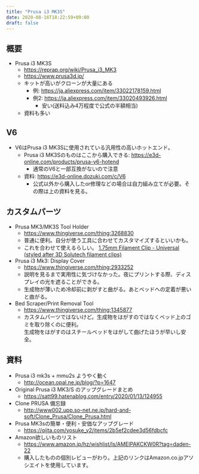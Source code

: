 ```yaml
---
title: "Prusa i3 MK3S"
date: 2020-08-16T18:22:59+09:00
draft: false
---
```


## 概要
* Prusa i3 MK3S
  * https://reprap.org/wiki/Prusa_i3_MK3
  * https://www.prusa3d.jp/
  * キットが高いがクローンが大量にある
    * 例: https://ja.aliexpress.com/item/33022178159.html
    * 例2: https://ja.aliexpress.com/item/33020493926.html
      * 安い(送料込み4万程度で公式の半額相当)
  * 資料も多い

## V6
* V6はPrusa i3 MK3Sに使用されている汎用性の高いホットエンド。
  * Prusa i3 MK3Sのものはここから購入できる: https://e3d-online.com/products/prusa-v6-hotend
    * 通常のV6と一部互換がないので注意
  * 資料: https://e3d-online.dozuki.com/c/V6
    * 公式以外から購入したor修理などの場合は自力組み立てが必要。その際は上の資料を見る。

## カスタムパーツ
* Prusa MK3/MK3S Tool Holder
  * https://www.thingiverse.com/thing:3268830
  * 普通に便利。自分が使う工具に合わせてカスタマイズするといいかも。
  * これを合わせて使えるらしい。 [1.75mm Filament Clip - Universal (styled after 3D Solutech filament clips)](https://www.thingiverse.com/thing:3268797)
* Prusa i3 Mk3: Display Cover
  * https://www.thingiverse.com/thing:2933252
  * 説明を見るまで実用性に気づけなかった。夜にプリントする際、ディスプレイの光を遮ることができる。
  * 生成物が薄いため冷却前に剥がすと曲がる。あとベッドへの定着が悪いと曲がる。
* Bed Scraper/Print Removal Tool
  * https://www.thingiverse.com/thing:1345877
  * カスタムパーツではないけど。生成物をはがすのではなくベッド上のゴミを取り除くのに便利。  
  生成物をはがすのはスチールベッドをはがして曲げたほうが早いし安全。

## 資料
* Prusa i3 mk3s + mmu2s ようやく動く
  * http://ocean.opal.ne.jp/blog/?p=1647
* Original Prusa i3 MK3/S のアップグレードまとめ
  * https://satt99.hatenablog.com/entry/2020/01/13/124955
* Clone PRUSA 備忘録
  * http://www002.upp.so-net.ne.jp/hard-and-soft/Clone_Prusa/Clone_Prusa.html
* Prusa MK3sの簡単・便利・安価なアップグレード
  * https://qiita.com/yosuke_y2/items/2b5ef2cdee3d56fdbcfc
* Amazon欲しいものリスト
  * https://www.amazon.jp/hz/wishlist/ls/AMEIPAKCKW0R?tag=daden-22
  * 購入したものの個別レビューがわり。上記のリンクはAmazon.co.jpアソシエイトを使用しています。
